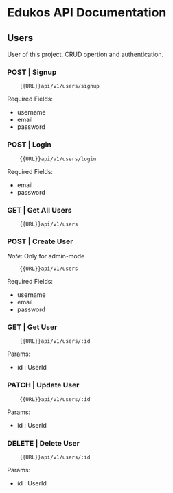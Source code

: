 # Edukos API Documentation

## Users
User of this project. 
CRUD opertion and authentication.

### POST | Signup
```
    {{URL}}api/v1/users/signup
```
Required Fields:
- username
- email
- password

### POST | Login
```
    {{URL}}api/v1/users/login
```
Required Fields:
- email
- password


### GET | Get All Users
```
    {{URL}}api/v1/users
```

### POST | Create User
*Note*: Only for admin-mode
```
    {{URL}}api/v1/users
```

Required Fields:
- username
- email
- password


### GET | Get User
```
    {{URL}}api/v1/users/:id
```
Params:
- id : UserId

### PATCH | Update User
```
    {{URL}}api/v1/users/:id
```
Params:
- id : UserId

### DELETE | Delete User
```
    {{URL}}api/v1/users/:id
```
Params:
- id : UserId